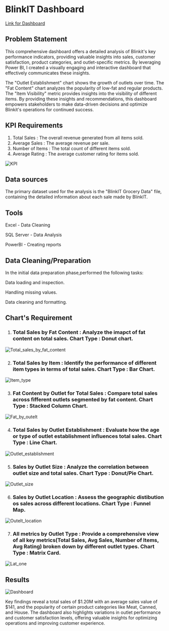 # BlinkIT Dashboard

<a href = "https://app.powerbi.com/links/RLRYIPqCdG?ctid=e8f218d1-fc5f-496c-8c02-337a75c9eed4&pbi_source=linkShare" src ="https://app.powerbi.com/links/RLRYIPqCdG?ctid=e8f218d1-fc5f-496c-8c02-337a75c9eed4&pbi_source=linkShare"> Link for Dashboard </a>

## Problem Statement

This comprehensive dashboard offers a detailed analysis of Blinkit's key performance indicators, providing valuable insights into sales, customer satisfaction, product categories, and outlet-specific metrics. By leveraging Power BI, I created a visually engaging and interactive dashboard that effectively communicates these insights.

The "Outlet Establishment" chart shows the growth of outlets over time. The "Fat Content" chart analyzes the popularity of low-fat and regular products. The "Item Visibility" metric provides insights into the visibility of different items. By providing these insights and recommendations, this dashboard empowers stakeholders to make data-driven decisions and optimize Blinkit's operations for continued success.

## KPI Requirements

1. Total Sales : The overall revenue generated from all items sold.
2. Average Sales : The average revenue per sale.
3. Number of Items : The total count of different items sold.
4. Average Rating : The average customer rating for items sold.

![KPI](https://github.com/user-attachments/assets/6dedec5a-4f60-4a0d-86e8-a1764570fb3e)


## Data sources 

The primary dataset used for the analysis is the "BlinkIT Grocery Data" file, containing the detailed information about each sale made by BlinkIT.

## Tools

Excel - Data Cleaning

SQL Server - Data Analysis

PowerBI - Creating reports

## Data Cleaning/Preparation

In the initial data preparation phase,performed the following tasks:

Data loading and inspection.

Handling missing values.

Data cleaning and formatting.

## Chart's Requirement

1. ### Total Sales by Fat Content : Analyze the imapct of fat content on total sales. Chart Type : Donut chart. 

   
![Total_sales_by_fat_content](https://github.com/user-attachments/assets/4b817873-9219-4c8e-aa15-2b9fc10a3692)



2. ### Total Sales by Item : Identify the performance of different item types in terms of total sales. Chart Type : Bar Chart.

   
![Item_type](https://github.com/user-attachments/assets/a14197b5-4e43-4013-bab6-4f4426a84ef5)



3. ### Fat Content by Outlet for Total Sales : Compare total sales across fifferent outlets segmented by fat content. Chart Type : Stacked Column Chart.

   

![Fat_by_outelt](https://github.com/user-attachments/assets/42a939d0-a7e3-460c-a4aa-67baf76d67f9)


   
4. ### Total Sales by Outlet Establishment : Evaluate how the age or type of outlet establishment influences total sales. Chart Type : Line Chart.

   
![Outlet_establishment](https://github.com/user-attachments/assets/7dfb1df0-f972-451b-8360-a18117fbc0c2)



5. ### Sales by Outlet Size : Analyze the correlation between outlet size and total sales. Chart Type : Donut/Pie Chart.

    
![Outlet_size](https://github.com/user-attachments/assets/050c2855-8c51-4c76-a31c-bb16cb87094d)



6. ### Sales by Outlet Location : Assess the geographic distibution os sales across different locations. Chart Type : Funnel Map.

    
![Outelt_location](https://github.com/user-attachments/assets/19eaef55-779d-4a86-a486-acda0737f1ca)



7. ### All metrics by Outlet Type : Provide a comprehensive view of all key metrics(Total Sales, Avg Sales, Number of Items, Avg Rating) broken down by different outlet types. Chart Type : Matrix Card.

    
![Lat_one](https://github.com/user-attachments/assets/83378e43-78bf-4555-9800-924fe1bf79e7)



## Results


![Dashboard](https://github.com/user-attachments/assets/986b9b2c-3b87-4a20-84cb-64f434d2cd42)



Key findings reveal a total sales of $1.20M with an average sales value of $141, and the popularity of certain product categories like Meat, Canned, and House. 
The dashboard also highlights variations in outlet performance and customer satisfaction levels, offering valuable insights for optimizing operations and improving customer experience.



